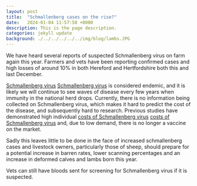 ```yaml
---
layout: post
title:  "Schmallenberg cases on the rise?"
date:   2024-01-04 11:57:58 +0000
description: This is the page description.
categories: jekyll update
background: ./../../../../../img/blog/lambs.JPG
---
```


We have heard several reports of suspected Schmallenberg virus on farm again this year. Farmers and vets have been reporting confirmed cases and high losses of around 10% in both Hereford and Hertfordshire both this and last December.

[Schmallenberg virus] [Schmallenberg virus] is considered endemic, and it is likely we will continue to see waves of disease every few years when immunity in the national herd drops. Currently, there is no information being collected on Schmallenberg virus, which makes it hard to predict the cost of the disease, and subsequently hard to research. Previous studies have demonstrated high individual [costs of Schmallenberg virus] [costs of Schmallenberg virus] and, due to low demand, there is no longer a vaccine on the market.

[Schmallenberg virus]: https://www.proscience.uk/jekyll/update/2021/07/03/Sheep.html
[costs of Schmallenberg virus]: https://www.ncbi.nlm.nih.gov/pmc/articles/PMC6312887/

Sadly this leaves little to be done in the face of increased schmallenberg cases and livestock owners, particularly those of sheep, should prepare for a potential increase in barren rates, lower scanning percentages and an increase in deformed calves and lambs born this year.

Vets can still have bloods sent for screening for Schmallenberg virus if it is suspected. 
	